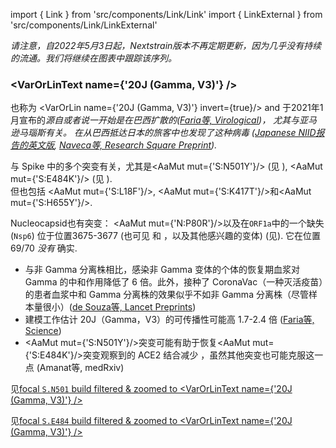 import { Link } from 'src/components/Link/Link'
import { LinkExternal } from 'src/components/Link/LinkExternal'


<MdxContent filepath="clusters/VoCHeader.md" />

_请注意，自2022年5月3日起，Nextstrain版本不再定期更新，因为几乎没有持续的流通。我们将继续在图表中跟踪该序列。_

### <VarOrLinText name={'20J (Gamma, V3)'} />
也称为 <VarOrLin name={'20J (Gamma, V3)'} invert={true}/> and <Who name="Gamma" />
于2021年1月宣布的<Var name="20J (Gamma, V3)"/>源自或者说一开始是在巴西扩散的([Faria等, Virological](https://virological.org/t/genomic-characterisation-of-an-emergent-sars-cov-2-lineage-in-manaus-preliminary-findings/586))， 尤其与亚马逊马瑙斯有关。
在从巴西抵达日本的旅客中也发现了这种病毒 ([Japanese NIID报告的英文版](https://translate.google.com/translate?sl=ja&tl=en&u=https://www.niid.go.jp/niid/ja/diseases/ka/corona-virus/2019-ncov/10107-covid19-33.html), [Naveca等, Research Square Preprint](https://www.researchsquare.com/article/rs-275494/v1)).

<VarOrLin name="20J (Gamma, V3)" prefix=""/> 与 Spike 中的多个突变有关，尤其是<AaMut mut={'S:N501Y'}/> (见 <Mut name="S:N501"/>), <AaMut mut={'S:E484K'}/> (见 <Mut name="S:E484"/>).<br/>
但也包括 <AaMut mut={'S:L18F'}/>, <AaMut mut={'S:K417T'}/>和<AaMut mut={'S:H655Y'}/>. <br/>

Nucleocapsid也有突变： <AaMut mut={'N:P80R'}/>以及在<code>ORF1a</code>中的一个缺失(<code>Nsp6</code>) 位于位置3675-3677 (也可见<VarOrLin name="20I (Alpha, V1)" prefix=""/> 和 <VarOrLin name="20H (Beta, V2)" prefix=""/>，以及其他感兴趣的变体) (见<Mut name="ORF1a:S3675"/>).
它在位置69/70 _没有_ 确实.

- 与非 Gamma 分离株相比，感染非 Gamma 变体的个体的恢复期血浆对 Gamma 的中和作用降低了 6 倍。此外，接种了 CoronaVac（一种灭活疫苗）的患者血浆中和 Gamma 分离株的效果似乎不如非 Gamma 分离株（尽管样本量很小）([de Souza等, Lancet Preprints](https://papers.ssrn.com/sol3/papers.cfm?abstract_id=3793486))
- 建模工作估计 20J（Gamma，V3）的可传播性可能高 1.7-2.4 倍 ([Faria等, Science](https://science.sciencemag.org/content/early/2021/04/13/science.abh2644))
- <AaMut mut={'S:N501Y'}/>突变可能有助于恢复<AaMut mut={'S:E484K'}/>突变观察到的 ACE2 结合减少 ，虽然其他突变也可能克服这一点 (<LinkExternal href="https://www.medrxiv.org/content/10.1101/2021.03.07.21253098v2.full-text">Amanat等, medRxiv</LinkExternal>)

见[focal `S.N501` build filtered & zoomed to <VarOrLinText name={'20J (Gamma, V3)'} />](https://nextstrain.org/groups/neherlab/ncov/S.N501?label=clade:20J%20%28Gamma,%20V3%29&p=grid&r=country)

见[focal `S.E484` build filtered & zoomed to <VarOrLinText name={'20J (Gamma, V3)'} />](https://nextstrain.org/groups/neherlab/ncov/S.E484?c=gt-S_484&label=clade:20J%20%28Gamma,%20V3%29&p=grid&r=country)
